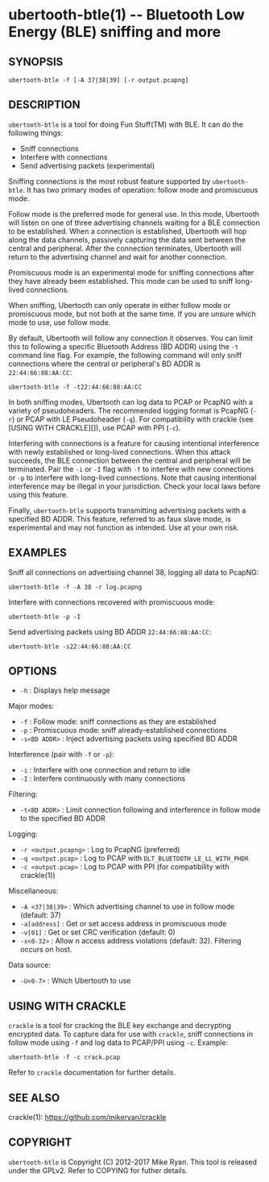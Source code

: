 # ubertooth-btle(1) -- Bluetooth Low Energy (BLE) sniffing and more

## SYNOPSIS

    ubertooth-btle -f [-A 37|38|39] [-r output.pcapng]

## DESCRIPTION

`ubertooth-btle` is a tool for doing Fun Stuff(TM) with BLE. It can do
the following things:

 - Sniff connections
 - Interfere with connections
 - Send advertising packets (experimental)

Sniffing connections is the most robust feature supported by
`ubertooth-btle`. It has two primary modes of operation: follow mode and
promiscuous mode.

Follow mode is the preferred mode for general use. In this mode,
Ubertooth will listen on one of three advertising channels waiting for a
BLE connection to be established. When a connection is established,
Ubertooth will hop along the data channels, passively capturing the data
sent between the central and peripheral. After the connection
terminates, Ubertooth will return to the advertising channel and wait
for another connection.

Promiscuous mode is an experimental mode for sniffing connections after
they have already been established. This mode can be used to sniff
long-lived connections.

When sniffing, Ubertooth can only operate in either follow mode or
promiscuous mode, but not both at the same time. If you are unsure which
mode to use, use follow mode.

By default, Ubertooth will follow any connection it observes. You can
limit this to following a specific Bluetooth Address (BD ADDR) using the
`-t` command line flag. For example, the following command will only
sniff connections where the central or peripheral's BD ADDR is
`22:44:66:88:AA:CC`:

    ubertooth-btle -f -t22:44:66:88:AA:CC

In both sniffing modes, Ubertooth can log data to PCAP or PcapNG with a
variety of pseudoheaders. The recommended logging format is PcapNG
(`-r`) or PCAP with LE Pseudoheader (`-q`). For compatibility with
crackle (see [USING WITH CRACKLE][]), use PCAP with PPI (`-c`).

Interfering with connections is a feature for causing intentional
interference with newly established or long-lived connections. When this
attack succeeds, the BLE connection between the central and peripheral
will be terminated. Pair the `-i` or `-I` flag with `-f` to interfere
with new connections or `-p` to interfere with long-lived connections.
Note that causing intentional interference may be illegal in your
jurisdiction. Check your local laws before using this feature.

Finally, `ubertooth-btle` supports transmitting advertising packets with
a specified BD ADDR. This feature, referred to as faux slave mode, is
experimental and may not function as intended. Use at your own risk.

## EXAMPLES

Sniff all connections on advertising channel 38, logging all data to
PcapNG:

    ubertooth-btle -f -A 38 -r log.pcapng

Interfere with connections recovered with promiscuous mode:

    ubertooth-btle -p -I

Send advertising packets using BD ADDR `22:44:66:88:AA:CC`:

    ubertooth-btle -s22:44:66:88:AA:CC

## OPTIONS

 - `-h` :
   Displays help message

Major modes:

 - `-f` :
   Follow mode: sniff connections as they are established
 - `-p` :
   Promiscuous mode: sniff already-established connections
 - `-s<BD ADDR>` : 
   Inject advertising packets using specified BD ADDR

Interference (pair with `-f` or `-p`):

 - `-i` :
   Interfere with one connection and return to idle
 - `-I` :
   Interfere continuously with many connections

Filtering:

 - `-t<BD ADDR>` :
   Limit connection following and interference in follow mode to the
   specified BD ADDR

Logging:

 - `-r <output.pcapng>` :
   Log to PcapNG (preferred)
 - `-q <output.pcap>` :
   Log to PCAP with `DLT_BLUETOOTH_LE_LL_WITH_PHDR`
 - `-c <output.pcap>` :
   Log to PCAP with PPI (for compatibility with crackle(1))

Miscellaneous:

 - `-A <37|38|39>` :
   Which advertising channel to use in follow mode (default: 37)
 - `-a[address]` :
   Get or set access address in promiscuous mode
 - `-v[01]` :
   Get or set CRC verification (default: 0)
 - `-x<0-32>` :
   Allow n access address violations (default: 32). Filtering occurs on
   host.

Data source:

 - `-U<0-7>` :
   Which Ubertooth to use

## USING WITH CRACKLE

`crackle` is a tool for cracking the BLE key exchange and decrypting
encrypted data. To capture data for use with `crackle`, sniff
connections in follow mode using `-f` and log data to PCAP/PPI using
`-c`. Example:

    ubertooth-btle -f -c crack.pcap

Refer to `crackle` documentation for further details.

## SEE ALSO

crackle(1): https://github.com/mikeryan/crackle

## COPYRIGHT

`ubertooth-btle` is Copyright (C) 2012-2017 Mike Ryan. This tool is
released under the GPLv2. Refer to COPYING for futher details.
